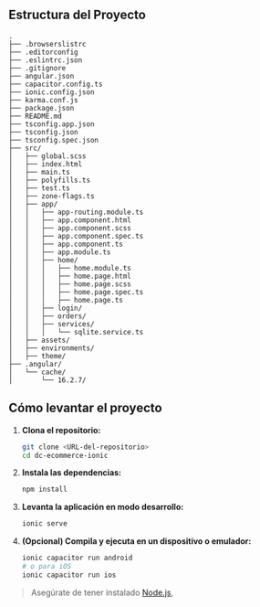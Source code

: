 ## Estructura del Proyecto

```plaintext
.
├── .browserslistrc
├── .editorconfig
├── .eslintrc.json
├── .gitignore
├── angular.json
├── capacitor.config.ts
├── ionic.config.json
├── karma.conf.js
├── package.json
├── README.md
├── tsconfig.app.json
├── tsconfig.json
├── tsconfig.spec.json
├── src/
│   ├── global.scss
│   ├── index.html
│   ├── main.ts
│   ├── polyfills.ts
│   ├── test.ts
│   ├── zone-flags.ts
│   ├── app/
│   │   ├── app-routing.module.ts
│   │   ├── app.component.html
│   │   ├── app.component.scss
│   │   ├── app.component.spec.ts
│   │   ├── app.component.ts
│   │   ├── app.module.ts
│   │   ├── home/
│   │   │   ├── home.module.ts
│   │   │   ├── home.page.html
│   │   │   ├── home.page.scss
│   │   │   ├── home.page.spec.ts
│   │   │   ├── home.page.ts
│   │   ├── login/
│   │   ├── orders/
│   │   ├── services/
│   │   │   └── sqlite.service.ts
│   ├── assets/
│   ├── environments/
│   ├── theme/
├── .angular/
│   └── cache/
│       └── 16.2.7/
```

## Cómo levantar el proyecto

1. **Clona el repositorio:**
   ```sh
   git clone <URL-del-repositorio>
   cd dc-ecommerce-ionic
   ```
2. **Instala las dependencias:**
   ```sh
   npm install
   ```

3. **Levanta la aplicación en modo desarrollo:**
   ```sh
   ionic serve
   ```

4. **(Opcional) Compila y ejecuta en un dispositivo o emulador:**
   ```sh
   ionic capacitor run android
   # o para iOS
   ionic capacitor run ios
   ```

> Asegúrate de tener instalado [Node.js](https://nodejs.org/),